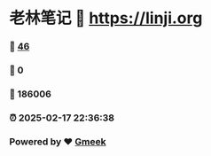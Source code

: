# 老林笔记 :link: https://linji.org 
### :page_facing_up: [46](https://linji.org/tag.html) 
### :speech_balloon: 0 
### :hibiscus: 186006 
### :alarm_clock: 2025-02-17 22:36:38 
### Powered by :heart: [Gmeek](https://github.com/Meekdai/Gmeek)
